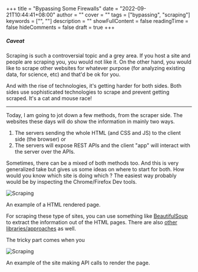 +++
title = "Bypassing Some Firewalls"
date = "2022-09-21T10:44:41+08:00"
author = ""
cover = ""
tags = ["bypassing", "scraping"]
keywords = ["", ""]
description = ""
showFullContent = false
readingTime = false
hideComments = false
draft = true
+++

##### Caveat

Scraping is such a controversial topic and a grey area.
If you host a site and people are scraping you, you would not like it.
On the other hand, you would like to scrape other websites for whatever purpose (for analyzing existing data, for science, etc) and that'd be ok for you.

And with the rise of technologies, it's getting harder for both sides.
Both sides use sophisticated technologies to scrape and prevent getting scraped. It's a cat and mouse race!

---

Today, I am going to jot down a few methods, from the scraper side.
The websites these days will do show the information in mainly two ways.
1. The servers sending the whole HTML (and CSS and JS) to the client side (the browser) or
2. The servers will expose REST APIs and the client "app" will interact with the server over the APIs.

Sometimes, there can be a mixed of both methods too. And this is very generalized take but gives us some ideas on where to start for both.
How would you know which site is doing which ? The easiest way probably would be by inspecting the Chrome/Firefox Dev tools.


![Scraping](/scraping_dev_tools_1.png)

An example of a HTML rendered page.

For scraping these type of sites, you can use something like [BeautifulSoup](https://realpython.com/beautiful-soup-web-scraper-python/) to extract the information out of the HTML pages.
There are also [other libraries/approaches](https://oxylabs.io/blog/python-web-scraping) as well.

The tricky part comes when you


![Scraping](/scraping_dev_tools_2.png)

An example of the site making API calls to render the page.
